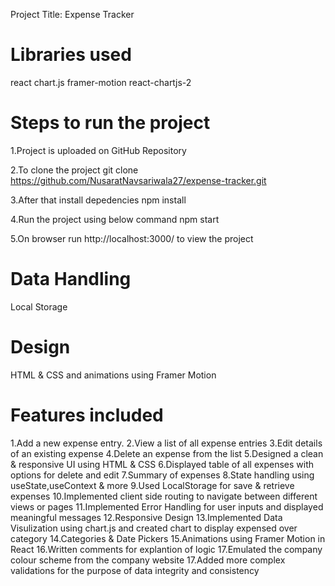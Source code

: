Project Title: Expense Tracker

# Libraries used

react
chart.js
framer-motion
react-chartjs-2

# Steps to run the project

1.Project is uploaded on GitHub Repository

2.To clone the project
git clone https://github.com/NusaratNavsariwala27/expense-tracker.git

3.After that install depedencies
npm install

4.Run the project using below command
npm start

5.On browser run http://localhost:3000/ to view the project

# Data Handling

Local Storage

# Design

HTML & CSS and animations using Framer Motion

# Features included

1.Add a new expense entry.
2.View a list of all expense entries
3.Edit details of an existing expense
4.Delete an expense from the list
5.Designed a clean & responsive UI using HTML & CSS
6.Displayed table of all expenses with options for delete and edit
7.Summary of expenses
8.State handling using useState,useContext & more
9.Used LocalStorage for save & retrieve expenses
10.Implemented client side routing to navigate between different views or pages
11.Implemented Error Handling for user inputs and displayed meaningful messages
12.Responsive Design
13.Implemented Data Visulization using chart.js and created chart to display expensed over category
14.Categories & Date Pickers
15.Animations using Framer Motion in React
16.Written comments for explantion of logic
17.Emulated the company colour scheme from the company website
17.Added more complex validations for the purpose of data integrity and consistency
